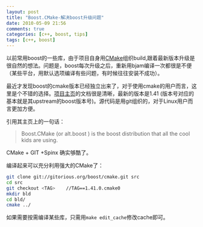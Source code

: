 ```yaml
---
layout: post
title: "Boost.CMake-解决boost升级问题"
date: 2010-05-09 21:56
comments: true
categories: [c++, boost, tips]
tags: [c++, boost]
---
```



以前常用boost的一些库，由于项目自身用[CMake](http://www.cmake.org/)组织build,跟着最新版本升级是很自然的想法。问题是，boost每次升级之后，重新用bjam编译一次都很是不便（某些平台，用默认选项编译有些问题，有时候往往安装不成功）。

最近才发现boost的cmake版本已经独立出来了，对于使用cmake的用户而言，这里是个不错的选择。[项目主页](https://svn.boost.org/trac/boost/wiki/CMake)的文档很是清晰，最新的版本是1.41 (版本号对应的基本就是其upstream的boost版本号)。源代码是用git组织的，对于Linux用户而言更加方便。

<!--more-->

引用其主页上的一句话：
> Boost.CMake (or alt.boost ) is the boost distribution that all the cool kids are using. 

CMake + GIT +Spinx 确实够酷了。

编译起来可以充分利用强大的CMake了：
``` bash
git clone git://gitorious.org/boost/cmake.git src
cd src
git checkout <TAG>    //TAG==1.41.0.cmake0
mkdir bld
cd bld/
cmake ../
```

如果需要按需编译某些库，只需用`make edit_cache`修改cache即可。
